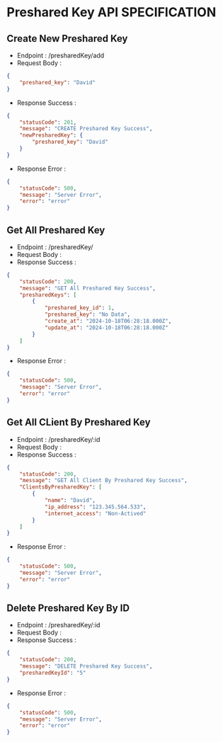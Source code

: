 # Preshared Key API SPECIFICATION
## Create New Preshared Key
- Endpoint : /presharedKey/add
- Request Body :
```json
{
    "preshared_key": "David"
}
```
- Response Success :
```json
{
    "statusCode": 201,
    "message": "CREATE Preshared Key Success",
    "newPresharedKey": {
        "preshared_key": "David"
    }
}
```
- Response Error :
```json
{
    "statusCode": 500,
    "message": "Server Error",
    "error": "error"
}
```
## Get All Preshared Key
- Endpoint : /presharedKey/
- Request Body :
- Response Success :
```json
{
    "statusCode": 200,
    "message": "GET All Preshared Key Success",
    "presharedKeys": [
        {
            "preshared_key_id": 1,
            "preshared_key": "No Data",
            "create_at": "2024-10-18T06:28:18.000Z",
            "update_at": "2024-10-18T06:28:18.000Z"
        }
    ]
}
```

- Response Error :
```json
{
    "statusCode": 500,
    "message": "Server Error",
    "error": "error"
}
```

## Get All CLient By Preshared Key
- Endpoint : /presharedKey/:id
- Request Body :
- Response Success :
```json
{
    "statusCode": 200,
    "message": "GET All Client By Preshared Key Success",
    "ClientsByPresharedKey": [
        {
            "name": "David",
            "ip_address": "123.345.564.533",
            "internet_access": "Non-Actived"
        }
    ]
}
```
- Response Error :
```json
{
    "statusCode": 500,
    "message": "Server Error",
    "error": "error"
}
```

## Delete Preshared Key By ID
- Endpoint : /presharedKey/:id
- Request Body :
- Response Success :
```json
{
    "statusCode": 200,
    "message": "DELETE Preshared Key Success",
    "presharedKeyId": "5"
}
```
- Response Error :
```json
{
    "statusCode": 500,
    "message": "Server Error",
    "error": "error"
}
```

